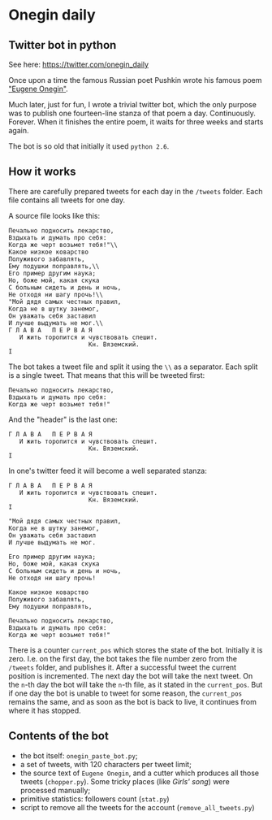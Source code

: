 Onegin daily
============
Twitter bot in python
---------------------

See here: https://twitter.com/onegin_daily

Once upon a time the famous Russian poet Pushkin wrote his famous 
poem ["Eugene Onegin"](https://en.wikipedia.org/wiki/Eugene_Onegin).

Much later, just for fun, I wrote a trivial twitter bot,
which the only purpose was to publish one fourteen-line stanza
of that poem a day. Continuously. Forever. When it finishes the
entire poem, it waits for three weeks and starts again.

The bot is so old that initially it used `python 2.6`.

How it works
------------
There are carefully prepared tweets for each day in the `/tweets` 
folder. Each file contains all tweets for one day.

A source file looks like this:

    Печально подносить лекарство,
    Вздыхать и думать про себя:
    Когда же черт возьмет тебя!"\\
    Какое низкое коварство
    Полуживого забавлять,
    Ему подушки поправлять,\\
    Его пример другим наука;
    Но, боже мой, какая скука
    С больным сидеть и день и ночь,
    Не отходя ни шагу прочь!\\
    "Мой дядя самых честных правил,
    Когда не в шутку занемог,
    Он уважать себя заставил
    И лучше выдумать не мог.\\
    Г Л А В А   П Е Р В А Я
       И жить торопится и чувствовать спешит.
                          Кн. Вяземский.
    I

The bot takes a tweet file and split it using the `\\` as a separator.
Each split is a single tweet. That means that this will be tweeted first:

    Печально подносить лекарство,
    Вздыхать и думать про себя:
    Когда же черт возьмет тебя!"

And the "header" is the last one:
    
    Г Л А В А   П Е Р В А Я
       И жить торопится и чувствовать спешит.
                          Кн. Вяземский.
    I
    
In one's twitter feed it will become a well separated stanza:

    Г Л А В А   П Е Р В А Я
       И жить торопится и чувствовать спешит.
                          Кн. Вяземский.
    I

    "Мой дядя самых честных правил,
    Когда не в шутку занемог,
    Он уважать себя заставил
    И лучше выдумать не мог.
    
    Его пример другим наука;
    Но, боже мой, какая скука
    С больным сидеть и день и ночь,
    Не отходя ни шагу прочь!
    
    Какое низкое коварство
    Полуживого забавлять,
    Ему подушки поправлять,
    
    Печально подносить лекарство,
    Вздыхать и думать про себя:
    Когда же черт возьмет тебя!"
    

There is a counter `current_pos` which stores the state of the bot. 
Initially it is zero. I.e. on the first day, the bot takes the file
number zero from the `/tweets` folder, and publishes it. 
After a successful tweet the current position is incremented. 
The next day the bot will take the next tweet. On the `n`-th day the bot 
will take the `n`-th file, as it stated in the `current_pos`. 
But if one day the bot is unable to tweet
for some reason, the `current_pos` remains the same, and as soon as the
bot is back to live, it continues from where it has stopped.

Contents of the bot
-------------------
* the bot itself: `onegin_paste_bot.py`;
* a set of tweets, with 120 characters per tweet limit;
* the source text of `Eugene Onegin`, and a cutter which produces
  all those tweets (`chopper.py`). Some tricky places (like *Girls'
  song*) were processed manually;
* primitive statistics: followers count (`stat.py`)
* script to remove all the tweets for the account 
  (`remove_all_tweets.py`)